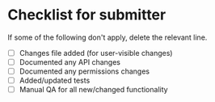 # Checklist for submitter

If some of the following don't apply, delete the relevant line.

- [ ] Changes file added (for user-visible changes)
- [ ] Documented any API changes
- [ ] Documented any permissions changes
- [ ] Added/updated tests
- [ ] Manual QA for all new/changed functionality
